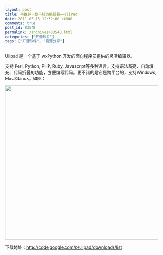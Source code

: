 ```yaml
---
layout: post
title: 再推荐一款不错的编辑器——UliPad
date: 2011-05-15 12:32:00 +0000
comments: true
post_id: 83548
permalink: /archives/83548.html
categories: ["开源软件"]
tags: ["开源软件", "资源分享"]
---
```


Ulipad 是一个基于 wxPython 开发的面向程序员提供的灵活编辑器。

<span>支持 Perl, Python, PHP, Ruby, Javascript等多种语言。支持语法高亮、自动填充、代码折叠的功能，方便编写代码。更不错的是它是跨平台的，支持Windows, Mac和Linux。如图：</span>

<span><img class="alignnone" title="UliPad" src="http://img181.poco.cn/mypoco/myphoto/20110515/20/5545129120110515203927013.jpg" alt="" width="628" height="506" /></span>

下载地址：<a href="http://code.google.com/p/ulipad/downloads/list" target="_blank">http://code.google.com/p/ulipad/downloads/list</a>
